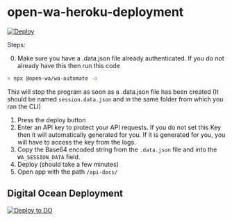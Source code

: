 # open-wa-heroku-deployment

[![Deploy](https://www.herokucdn.com/deploy/button.svg)](https://heroku.com/deploy?template=https://github.com/open-wa/wa-automate-deploy-heroku)

Steps:

0. Make sure you have a .data.json file already authenticated. If you do not already have this then run this code

```bash
> npx @open-wa/wa-automate -o
```

This will stop the program as soon as a .data.json file has been created (It should be named `session.data.json` and in the same folder from which you ran the CLI)


1. Press the deploy button
2. Enter an API key to protect your API requests. If you do not set this Key then it will automatically generated for you. If it is generated for you, you will have to access the key from the logs.
3. Copy the Base64 encoded string from the `.data.json` file and into the `WA_SESSION_DATA` field.
4. Deploy (should take a few minutes)
5. Open app with the path `/api-docs/`

## Digital Ocean Deployment

[![Deploy to DO](https://mp-assets1.sfo2.digitaloceanspaces.com/deploy-to-do/do-btn-blue.svg)](https://cloud.digitalocean.com/apps/new?repo=https://github.com/open-wa/wa-automate-deploy-heroku)